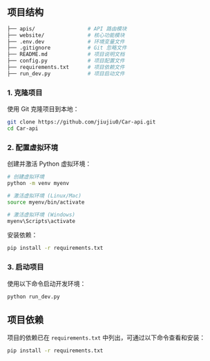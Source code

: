 ## **项目结构**

```bash
├── apis/                 # API 路由模块
├── website/              # 核心功能模块
├── .env.dev              # 环境变量文件
├── .gitignore            # Git 忽略文件
├── README.md             # 项目说明文档
├── config.py             # 项目配置文件
├── requirements.txt      # 项目依赖文件
├── run_dev.py            # 项目启动文件
```

### **1. 克隆项目**

使用 Git 克隆项目到本地：

```bash
git clone https://github.com/jiujiu0/Car-api.git
cd Car-api
```

### **2. 配置虚拟环境**

创建并激活 Python 虚拟环境：

```bash
# 创建虚拟环境
python -m venv myenv

# 激活虚拟环境 (Linux/Mac)
source myenv/bin/activate

# 激活虚拟环境 (Windows)
myenv\Scripts\activate
```

安装依赖：

```bash
pip install -r requirements.txt
```

### **3. 启动项目**

使用以下命令启动开发环境：

```bash
python run_dev.py
```



## **项目依赖**

项目的依赖已在 `requirements.txt` 中列出，可通过以下命令查看和安装：

```bash
pip install -r requirements.txt
```

